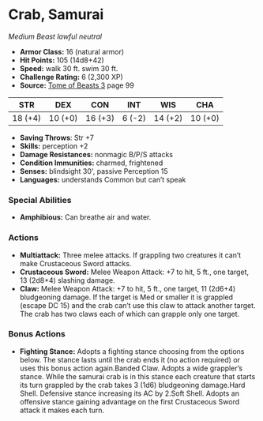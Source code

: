 # Crab, Samurai

*Medium* *Beast* *lawful neutral*

- **Armor Class:** 16 (natural armor)
- **Hit Points:** 105 (14d8+42)
- **Speed:** walk 30 ft. swim 30 ft.
- **Challenge Rating:** 6 (2,300 XP)
- **Source:** [Tome of Beasts 3](https://koboldpress.com/kpstore/product/tome-of-beasts-3-for-5th-edition/) page 99

| STR | DEX | CON | INT | WIS | CHA |
| --- | --- | --- | --- | --- | --- |
| 18 (+4) | 10 (+0) | 16 (+3) | 6 (-2) | 14 (+2) | 10 (+0) |

- **Saving Throws**: Str +7
- **Skills:** perception +2
- **Damage Resistances:** nonmagic B/P/S attacks
- **Condition Immunities:** charmed, frightened
- **Senses:** blindsight 30', passive Perception 15
- **Languages:** understands Common but can’t speak
### Special Abilities
- **Amphibious:** Can breathe air and water.
### Actions
- **Multiattack:** Three melee attacks. If grappling two creatures it can’t make Crustaceous Sword attacks.
- **Crustaceous Sword:** Melee Weapon Attack: +7 to hit, 5 ft., one target, 13 (2d8+4) slashing damage.
- **Claw:** Melee Weapon Attack: +7 to hit, 5 ft., one target, 11 (2d6+4) bludgeoning damage. If the target is Med or smaller it is grappled (escape DC 15) and the crab can’t use this claw to attack another target. The crab has two claws each of which can grapple only one target.
### Bonus Actions
- **Fighting Stance:** Adopts a fighting stance choosing from the options below. The stance lasts until the crab ends it (no action required) or uses this bonus action again.Banded Claw. Adopts a wide grappler’s stance. While the samurai crab is in this stance each creature that starts its turn grappled by the crab takes 3 (1d6) bludgeoning damage.Hard Shell. Defensive stance increasing its AC by 2.Soft Shell. Adopts an offensive stance gaining advantage on the first Crustaceous Sword attack it makes each turn.



